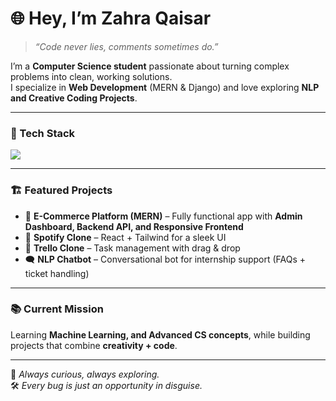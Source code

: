 # 🌐 Hey, I’m Zahra Qaisar  

> *“Code never lies, comments sometimes do.”*  

I’m a **Computer Science student** passionate about turning complex problems into clean, working solutions.  
I specialize in **Web Development** (MERN & Django) and love exploring **NLP and Creative Coding Projects**.  

---

### 🧩 Tech Stack  
<p align="left">
  <img src="https://skillicons.dev/icons?i=js,python,postgres,mongodb,express,react,nodejs,django,git,github,tailwind" />
</p>

---

### 🏗️ Featured Projects  
- 🛒 **E-Commerce Platform (MERN)** – Fully functional app with **Admin Dashboard, Backend API, and Responsive Frontend**  
- 🎼 **Spotify Clone** – React + Tailwind for a sleek UI  
- 📌 **Trello Clone** – Task management with drag & drop  
- 🗨️ **NLP Chatbot** – Conversational bot for internship support (FAQs + ticket handling)  

---

### 📚 Current Mission  
Learning **Machine Learning, and Advanced CS concepts**, while building projects that combine **creativity + code**.  

---

🔭 *Always curious, always exploring.*  
🛠️ *Every bug is just an opportunity in disguise.*  
